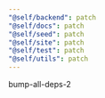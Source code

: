 ```yaml
---
"@self/backend": patch
"@self/docs": patch
"@self/seed": patch
"@self/site": patch
"@self/test": patch
"@self/utils": patch
---
```


bump-all-deps-2
